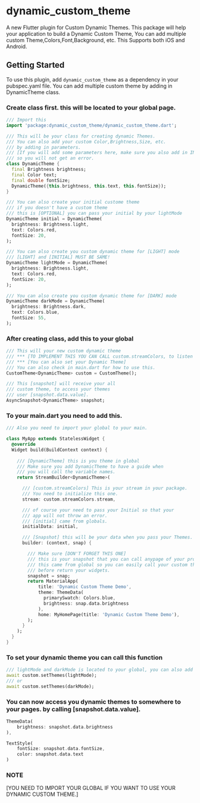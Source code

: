 # dynamic_custom_theme

A new Flutter plugin for Custom Dynamic Themes. This package will help your application to build a Dynamic Custom Theme, You can add multiple custom Theme,Colors,Font,Background, etc. This Supports both iOS and Android. 

## Getting Started

To use this plugin, add `dynamic_custom_theme` as a dependency in your pubspec.yaml file. You can add multiple custom theme by adding in DynamicTheme class.


### Create class first. this will be located to your global page.
```dart
/// Import this
import 'package:dynamic_custom_theme/dynamic_custom_theme.dart';

/// This will be your class for creating dynamic Themes.
/// You can also add your custom Color,Brightness,Size, etc.
/// by adding in parameters.
/// [If you will add some parameters here, make sure you also add in INITIAL, LIGHT and DARK Mode]
/// so you will not get an error.
class DynamicTheme {
  final Brightness brightness;
  final Color text;
  final double fontSize;
  DynamicTheme({this.brightness, this.text, this.fontSize});
}

/// You can also create your initial custome theme
/// if you doesn't have a custom theme
/// this is [OPTIONAL] you can pass your initial by your lightMode
DynamicTheme initial = DynamicTheme(
  brightness: Brightness.light,
  text: Colors.red,
  fontSize: 20,
);

/// You can also create you custom dynamic theme for [LIGHT] mode
/// [LIGHT] and [INITIAL] MUST BE SAME!
DynamicTheme lightMode = DynamicTheme(
  brightness: Brightness.light,
  text: Colors.red,
  fontSize: 20,
);

/// You can also create you custom dynamic theme for [DARK] mode
DynamicTheme darkMode = DynamicTheme(
  brightness: Brightness.dark,
  text: Colors.blue,
  fontSize: 55,
);
```

### After creating class, add this to your global
```dart
/// This will your new custom dynamic theme
/// *** [TO IMPLEMENT THIS YOU CAN CALL custom.streamColors, to listen to your Colors]
/// *** [You can also set your Dynamic Theme]
/// You can also check in main.dart for how to use this.
CustomTheme<DynamicTheme> custom = CustomTheme();

/// This [snapshot] will receive your all 
/// custom theme, to access your themes
/// user [snapshot.data.value].
AsyncSnapshot<DynamicTheme> snapshot;
```


### To your main.dart you need to add this.
```dart
/// Also you need to import your global to your main.

class MyApp extends StatelessWidget {
  @override
  Widget build(BuildContext context) {
    
    /// [DynamicTheme] this is you theme in global
    /// Make sure you add DynamicTheme to have a guide when
    /// you will call the variable names.
    return StreamBuilder<DynamicTheme>(

      /// [custom.streamColors] This is your stream in your package.
      /// You need to initialize this one.
      stream: custom.streamColors.stream,

      /// of course your need to pass your Initial so that your
      /// app will not throw an error.
      /// [initial] came from globals.
      initialData: initial,

      /// [Snapshot] this will be your data when you pass your Themes.
      builder: (context, snap) {

        /// Make sure [DON'T FORGET THIS ONE]
        /// this is your snapshot that you can call anypage of your projects.
        /// this came from global so you can easily call your custom theme in any pages.
        /// before return your widgets.
        snapshot = snap;
        return MaterialApp(
            title: 'Dynamic Custom Theme Demo',
            theme: ThemeData(
              primarySwatch: Colors.blue,
              brightness: snap.data.brightness
            ),
            home: MyHomePage(title: 'Dynamic Custom Theme Demo'),
        );
      }
    );
  }
}
```

### To set your dynamic theme you can call this function 
```dart
/// lightMode and darkMode is located to your global, you can also add Color,size etc.
await custom.setThemes(lightMode);
/// or
await custom.setThemes(darkMode);
```

### You can now access you dynamic themes to somewhere to your pages. by calling [snapshot.data.value].
```dart
ThemeData(
    brightness: snapshot.data.brightness
),
```
```dart
TextStyle(
    fontSize: snapshot.data.fontSize,
    color: snapshot.data.text
)
```


### NOTE
[YOU NEED TO IMPORT YOUR GLOBAL IF YOU WANT TO USE YOUR DYNAMIC CUSTOM THEME.]